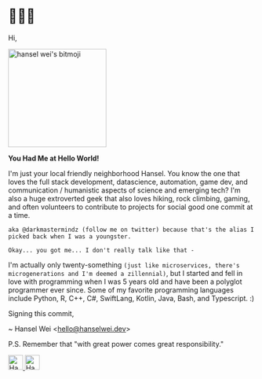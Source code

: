 # 👋🏻👀
Hi, 

<div class="bitmojiAni"><img svg-inline="" src="https://d33wubrfki0l68.cloudfront.net/3ea6eb76f06258da302d0e6688da27208299515e/3c16e/_nuxt/img/52c585f.svg" alt="hansel wei's bitmoji" class="icon" height="200px" width="200px"></div> 


**You Had Me at Hello World!**



I'm just your local friendly neighborhood Hansel. You know the one that loves the full stack development, datascience, automation, game dev, and communication / humanistic aspects of science and emerging tech? I'm also a huge extroverted geek that also loves hiking, rock climbing, gaming, and often volunteers to contribute to projects for social good one commit at a time.

`aka @darkmastermindz (follow me on twitter) because that's the alias I picked back when I was a youngster.`

`Okay... you got me... I don't really talk like that -`

I'm actually only twenty-something `(just like microservices, there's microgenerations and I'm deemed a zillennial)`, but I started and fell in love with programming when I was 5 years old and have been a polyglot programmer ever since. Some of my favorite programming languages include Python, R, C++, C#, SwiftLang, Kotlin, Java, Bash, and Typescript. :)


Signing this commit,

 ~ Hansel Wei <<hello@hanselwei.dev>>
 
 P.S. Remember that "with great power comes great responsibility."
 
 <a href="https://dev.to/darkmastermindz">
  <img src="https://d2fltix0v2e0sb.cloudfront.net/dev-badge.svg" alt="Hansel Wei's DEV Profile" height="30" width="30">
</a>

<a href="https://twitter.com/darkmastermindz">
  <img src="https://image.flaticon.com/icons/svg/124/124021.svg" alt="Hansel Wei's Twitter Profile" height="30" width="30" border-radius="15px 50px 30px 5px">
</a>
